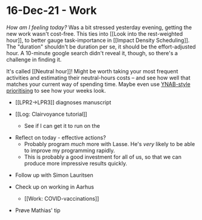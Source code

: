 # 16-Dec-21 - Work
*How am I feeling today?*
Was a bit stressed yesterday evening, getting the new work wasn't cost-free. This ties into [[Look into the rest-weighted hour]], to better gauge task-importance in [[Impact Density Scheduling]]. The "duration" shouldn't be duration per se, it should be the effort-adjusted hour. A 10-minute google search didn't reveal it, though, so there's a challenge in finding it.

It's called [[Neutral hour]]! Might be worth taking your most frequent activities and estimating their neutral-hours costs – and see how well that matches your current way of spending time. Maybe even use [YNAB-style prioritising](https://docs.google.com/spreadsheets/d/1Wllgq9PxWWFIQ2veUnJl3GfKpDvTwNVQQUeQeXmjUAA/edit#gid=1443084366) to see how your weeks look.


- [[LPR2->LPR3]] diagnoses manuscript

- [[Log: Clairvoyance tutorial]]
	- See if I can get it to run on the 

* Reflect on today - effective actions?
	* Probably program *much* more with Lasse. He's *very* likely to be able to improve my programming rapidly. 
	* This is probably a good investment for all of us, so that we can produce more impressive results quickly.

- Follow up with Simon Lauritsen

- Check up on working in Aarhus
	- [[Work: COVID-vaccinations]]

- Prøve Mathias' tip

<!-- {BearID:6195DD5C-159F-4CE5-879A-CF899C863715-583-000000A9E9DC4A60} -->
